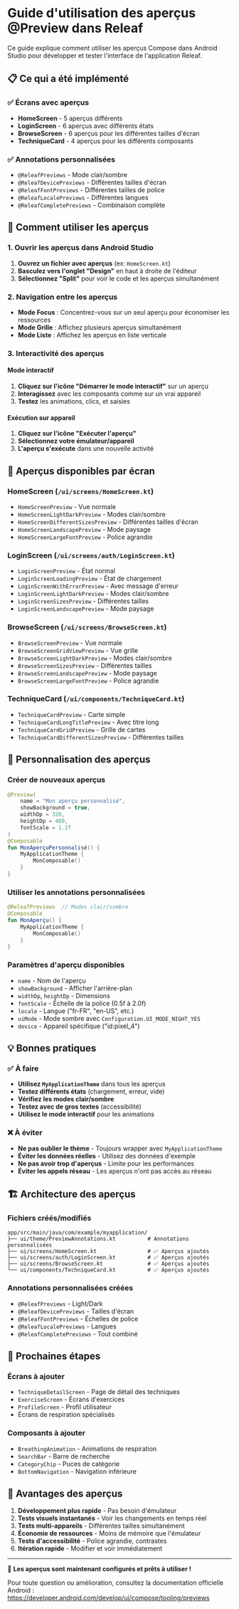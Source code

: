# Guide d'utilisation des aperçus @Preview dans Releaf

Ce guide explique comment utiliser les aperçus Compose dans Android Studio pour développer et tester l'interface de l'application Releaf.

## 📋 Ce qui a été implémenté

### ✅ Écrans avec aperçus
- **HomeScreen** - 5 aperçus différents
- **LoginScreen** - 6 aperçus avec différents états
- **BrowseScreen** - 6 aperçus pour les différentes tailles d'écran
- **TechniqueCard** - 4 aperçus pour les différents composants

### ✅ Annotations personnalisées
- `@ReleafPreviews` - Mode clair/sombre
- `@ReleafDevicePreviews` - Différentes tailles d'écran
- `@ReleafFontPreviews` - Différentes tailles de police
- `@ReleafLocalePreviews` - Différentes langues
- `@ReleafCompletePreviews` - Combinaison complète

## 🚀 Comment utiliser les aperçus

### 1. Ouvrir les aperçus dans Android Studio

1. **Ouvrez un fichier avec aperçus** (ex: `HomeScreen.kt`)
2. **Basculez vers l'onglet "Design"** en haut à droite de l'éditeur
3. **Sélectionnez "Split"** pour voir le code et les aperçus simultanément

### 2. Navigation entre les aperçus

- **Mode Focus** : Concentrez-vous sur un seul aperçu pour économiser les ressources
- **Mode Grille** : Affichez plusieurs aperçus simultanément 
- **Mode Liste** : Affichez les aperçus en liste verticale

### 3. Interactivité des aperçus

#### Mode interactif
1. **Cliquez sur l'icône "Démarrer le mode interactif"** sur un aperçu
2. **Interagissez** avec les composants comme sur un vrai appareil
3. **Testez** les animations, clics, et saisies

#### Exécution sur appareil
1. **Cliquez sur l'icône "Exécuter l'aperçu"** 
2. **Sélectionnez votre émulateur/appareil**
3. **L'aperçu s'exécute** dans une nouvelle activité

## 🔧 Aperçus disponibles par écran

### HomeScreen (`/ui/screens/HomeScreen.kt`)
- `HomeScreenPreview` - Vue normale
- `HomeScreenLightDarkPreview` - Modes clair/sombre
- `HomeScreenDifferentSizesPreview` - Différentes tailles d'écran
- `HomeScreenLandscapePreview` - Mode paysage
- `HomeScreenLargeFontPreview` - Police agrandie

### LoginScreen (`/ui/screens/auth/LoginScreen.kt`)
- `LoginScreenPreview` - État normal
- `LoginScreenLoadingPreview` - État de chargement
- `LoginScreenWithErrorPreview` - Avec message d'erreur
- `LoginScreenLightDarkPreview` - Modes clair/sombre
- `LoginScreenSizesPreview` - Différentes tailles
- `LoginScreenLandscapePreview` - Mode paysage

### BrowseScreen (`/ui/screens/BrowseScreen.kt`)
- `BrowseScreenPreview` - Vue normale
- `BrowseScreenGridViewPreview` - Vue grille
- `BrowseScreenLightDarkPreview` - Modes clair/sombre
- `BrowseScreenSizesPreview` - Différentes tailles
- `BrowseScreenLandscapePreview` - Mode paysage
- `BrowseScreenLargeFontPreview` - Police agrandie

### TechniqueCard (`/ui/components/TechniqueCard.kt`)
- `TechniqueCardPreview` - Carte simple
- `TechniqueCardLongTitlePreview` - Avec titre long
- `TechniqueCardGridPreview` - Grille de cartes
- `TechniqueCardDifferentSizesPreview` - Différentes tailles

## 🎨 Personnalisation des aperçus

### Créer de nouveaux aperçus

```kotlin
@Preview(
    name = "Mon aperçu personnalisé",
    showBackground = true,
    widthDp = 320,
    heightDp = 480,
    fontScale = 1.2f
)
@Composable
fun MonAperçuPersonnalisé() {
    MyApplicationTheme {
        MonComposable()
    }
}
```

### Utiliser les annotations personnalisées

```kotlin
@ReleafPreviews  // Modes clair/sombre
@Composable
fun MonAperçu() {
    MyApplicationTheme {
        MonComposable()
    }
}
```

### Paramètres d'aperçu disponibles

- `name` - Nom de l'aperçu
- `showBackground` - Afficher l'arrière-plan
- `widthDp`, `heightDp` - Dimensions
- `fontScale` - Échelle de la police (0.5f à 2.0f)
- `locale` - Langue ("fr-FR", "en-US", etc.)
- `uiMode` - Mode sombre avec `Configuration.UI_MODE_NIGHT_YES`
- `device` - Appareil spécifique ("id:pixel_4")

## 💡 Bonnes pratiques

### ✅ À faire
- **Utilisez `MyApplicationTheme`** dans tous les aperçus
- **Testez différents états** (chargement, erreur, vide)
- **Vérifiez les modes clair/sombre**
- **Testez avec de gros textes** (accessibilité)
- **Utilisez le mode interactif** pour les animations

### ❌ À éviter
- **Ne pas oublier le thème** - Toujours wrapper avec `MyApplicationTheme`
- **Éviter les données réelles** - Utilisez des données d'exemple
- **Ne pas avoir trop d'aperçus** - Limite pour les performances
- **Éviter les appels réseau** - Les aperçus n'ont pas accès au réseau

## 🏗 Architecture des aperçus

### Fichiers créés/modifiés
```
app/src/main/java/com/example/myapplication/
├── ui/theme/PreviewAnnotations.kt          # Annotations personnalisées
├── ui/screens/HomeScreen.kt                # ✅ Aperçus ajoutés
├── ui/screens/auth/LoginScreen.kt          # ✅ Aperçus ajoutés  
├── ui/screens/BrowseScreen.kt              # ✅ Aperçus ajoutés
└── ui/components/TechniqueCard.kt          # ✅ Aperçus ajoutés
```

### Annotations personnalisées créées
- `@ReleafPreviews` - Light/Dark
- `@ReleafDevicePreviews` - Tailles d'écran
- `@ReleafFontPreviews` - Échelles de police
- `@ReleafLocalePreviews` - Langues
- `@ReleafCompletePreviews` - Tout combiné

## 🚀 Prochaines étapes

### Écrans à ajouter
- `TechniqueDetailScreen` - Page de détail des techniques
- `ExerciseScreen` - Écrans d'exercices
- `ProfileScreen` - Profil utilisateur
- Écrans de respiration spécialisés

### Composants à ajouter
- `BreathingAnimation` - Animations de respiration
- `SearchBar` - Barre de recherche
- `CategoryChip` - Puces de catégorie
- `BottomNavigation` - Navigation inférieure

## 📱 Avantages des aperçus

1. **Développement plus rapide** - Pas besoin d'émulateur
2. **Tests visuels instantanés** - Voir les changements en temps réel
3. **Tests multi-appareils** - Différentes tailles simultanément
4. **Économie de ressources** - Moins de mémoire que l'émulateur
5. **Tests d'accessibilité** - Police agrandie, contrastes
6. **Itération rapide** - Modifier et voir immédiatement

---

🎉 **Les aperçus sont maintenant configurés et prêts à utiliser !**

Pour toute question ou amélioration, consultez la documentation officielle Android : 
https://developer.android.com/develop/ui/compose/tooling/previews